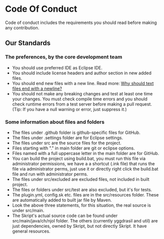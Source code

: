 # Code Of Conduct

Code of conduct includes the requirements you should read before making any contribution.

## Our Standards

### The preferences, by the core development team
- You should use preferred IDE as Eclipse IDE.
- You should include license headers and author section in new added files.
- You should end new files with a new line. Read more: <a href="https://stackoverflow.com/questions/729692/why-should-text-files-end-with-a-newline">Why should text files end with a newline?</a>
- You should not make any breaking changes and test at least one time your changes. You must check compile time errors and you should check runtime errors from a test server before making a pull request. (Tip: If you have a null warning or error, just suppress it.)

### Some information about files and folders
- The files under .github folder is github-specific files for GitHub.
- The files under .settings folder are for Eclipse settings.
- The files under src are the source files for the project.
- Files starting with "." in main folder are git or eclipse options.
- Files named with a full uppercase letter in the main folder are for GitHub.
- You can build the project using build.bat, you must run this file via administrator permissions, we have a a shortcut (.ink file) that runs the file via administrator perms, just use it or directly right click the build.bat file and run with administrator perms.
- The files under src/excluded are excluded files, not included in built project.
- The files or folders under src/test are also excluded, but it's for tests.
- The plugin.yml, config.sk etc. files are in the src/resources folder. These are automatically added to built jar file by Maven.
- Look the above three statements, for this situation, the real source is under src/main.
- The Skript's actual source code can be found under src/main/java/ch/njol folder. The others (currently yggdrasil and util) are just dependencies, owned by Skript, but not directly Skript. It have general resources.
